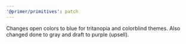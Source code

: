```yaml
---
'@primer/primitives': patch
---
```


Changes open colors to blue for tritanopia and colorblind themes. Also changed done to gray and draft to purple (upsell).
